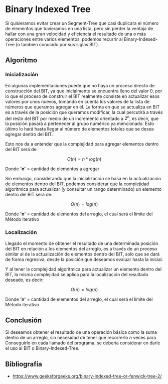 # Binary Indexed Tree

Si quisieramos evitar crear un Segment-Tree que casi duplicara el número de elementos que tuvieramos en una lista, pero sin perder la ventaja de hallar con una gran velocidad y eficiencia el resultado de una o más operaciones entre varios elementos, podemos recurrir al Binary-Indexed-Tree (o tambien conocido por sus siglas BIT).

## Algoritmo

### Inicialización

En algunas implementaciones puede que no haya un proceso directo de construcción del BIT, ya que inicialmente se encuentra lleno del valor 0, por lo que el proceso de construir el BIT realmente consiste en actualizar esos valores por unos nuevos, tomando en cuenta los valores de la lista de números que queramos agregar en él. La forma en que se actualiza en BIT es a través de la posición que queramos modificar, la cual percutirá a través del resto del BIT por medio de un incremento orientado a $2^n$, es decir, que la posición pasará a pertenecer al grupo numérico ya mencionado. Esto último lo hará hasta llegar al número de elementos totales que se desea agregar dentro del BIT.

Esto nos da a entender que la complejidad para agregar elementos dentro del BIT será de:

$$O(n) = n*log(n)$$

Donde **'n'** = cantidad de elementos a agregar

Sin embargo, considerando que la inicialización se basa en la actualización de elementos dentro del BIT, podemos considerar que la complejidad algoritmica para actualizar (y consultar un rango determinado) un elemento dentro del BIT será de:

$$O(n) = log(n)$$

Donde **'n'** = cantidad de elementos del arreglo, el cual será el límite del Método iterativo

### Localización

Llegado el momento de obtener el resultado de una determinada posición del BIT en relación a los elementos del arreglo, es a través de un proceso similar al de la actualización de elementos dentro del BIT, solo que se dará de forma regresiva, desde la posición que deseamos evaluar hasta la inicial.

Y al tener la complejidad algoritmica para actualizar un elemento dentro del BIT, la misma complejidad se aplica para la localización del resultado deseado, es decir:

$$O(n) = log(n)$$

Donde **'n'** = cantidad de elementos del arreglo, el cual será el límite del Método iterativo

## Conclusión

Si deseamos obtener el resultado de una operación básica como la suma dentro de un arreglo, sin necesidad de tener que recorrerlo $n$ veces para Conseguirlo en cada llamado del programa, se debería considerar en darle el uso al BIT o Binary-Indexed-Tree.

## Bibliografía

- https://www.geeksforgeeks.org/binary-indexed-tree-or-fenwick-tree-2/
